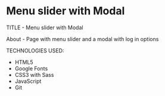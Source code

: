 # Menu slider with Modal

TITLE - Menu slider with Modal

About - Page with menu slider and a modal with log in options

TECHNOLOGIES USED:

- HTML5
- Google Fonts
- CSS3 with Sass
- JavaScript
- Git
